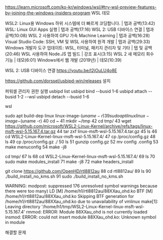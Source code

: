 

https://learn.microsoft.com/ko-kr/windows/wsl/#try-wsl-preview-features-by-joining-the-windows-insiders-program
WSL 데모

WSL2: Linux용 Windows 하위 시스템에 더 빠르게 코딩합니다. | 탭과 공백(13:42)
WSL: Linux GUI Apps 실행 | 탭과 공백(17:16)
WSL 2: USB 디바이스 연결 | 탭과 공백(10:08)
WSL 2 사용하여 GPU 가속 Machine Learning | 탭과 공백(16:28)
Visual Studio Code: SSH, VM 및 WSL 사용하여 원격 개발 | 탭과 공백(29:33)
Windows 개발자 도구 업데이트: WSL, 터미널, 패키지 관리자 및 기타 | 탭 및 공백(20:46)
WSL 사용하여 Node.JS 앱 빌드 | 강조 표시(3:15)
WSL 2 새 메모리 회수 기능 | 데모(6:01)
Windows에서 웹 개발 (2019년) | 데모(10:39)

WSL 2: USB 디바이스 연결
https://youtu.be/I2jOuLU4o8E

https://github.com/dorssel/usbipd-win/releases 설치

퍼워셀 관리자 권한 실행
usbipd list
usbipd bind --busid 1-6
usbipd attach --busid 1-2 --wsl
usbipd detach --busid 1-6




wsl 

 sudo apt build-dep linux linux-image-$(uname -r)
   39  sudo apt linux linux-image-$(uname -r)
   40  cd ~
   41  mkdir ~/tmp
   42  cd tmp/
   43  wget https://github.com/microsoft/WSL2-Linux-Kernel/archive/refs/tags/linux-msft-wsl-5.15.167.4.tar.gz
   44  tar zxf linux-msft-wsl-5.15.167.4.tar.gz
   45  ls
   46  cd WSL2-Linux-Kernel-linux-msft-wsl-5.15.167.4/
   47  cp /proc/config.gz
   48  ls
   49  cp /proc/config.gz ./
   50  ls
   51  gunzip config.gz
   52  mv config .config
   53  make menuconfig
   54  make -j8
   
   cd tmp/
   67  ls
   68  cd WSL2-Linux-Kernel-linux-msft-wsl-5.15.167.4/
   69  ls
   70  sudo make modules_install
   71  make -j8
   72  make headers_install
   



git clone https://github.com/OpenHD/rtl8812au
   88  cd rtl8812au/
   89  ls
   90  ./build_install_no_kms.sh
   91  sudo ./build_install_no_kms.sh

   WARNING: modpost: suppressed 176 unresolved symbol warnings because there were too many)
  LD [M]  /home/h1/rtl8812au/88XXau_ohd.ko
  BTF [M] /home/h1/rtl8812au/88XXau_ohd.ko
Skipping BTF generation for /home/h1/rtl8812au/88XXau_ohd.ko due to unavailability of vmlinux
make[1]: Leaving directory '/home/h1/tmp/WSL2-Linux-Kernel-linux-msft-wsl-5.15.167.4'
rmmod: ERROR: Module 88XXau_ohd is not currently loaded
insmod: ERROR: could not insert module 88XXau_ohd.ko: Unknown symbol in module

해결할 문제






